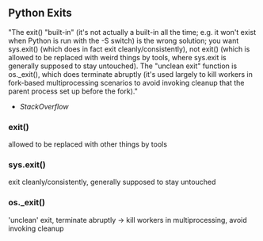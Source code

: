 ## Python Exits

"The exit() "built-in" (it's not actually a built-in all the time; e.g. it won't exist when Python is run with the -S switch) is the wrong solution; 
you want sys.exit() (which does in fact exit cleanly/consistently), not exit() (which is allowed to be replaced with weird things by tools, 
where sys.exit is generally supposed to stay untouched). The "unclean exit" function is os._exit(), which does terminate abruptly (it's used largely to kill workers 
in fork-based multiprocessing scenarios to avoid invoking cleanup that the parent process set up before the fork)."
- <cite>StackOverflow</cite>

### exit()
allowed to be replaced with other things by tools

### sys.exit()
exit cleanly/consistently, generally supposed to stay untouched

### os._exit()
'unclean' exit, terminate abruptly -> kill workers in multiprocessing, avoid invoking cleanup
